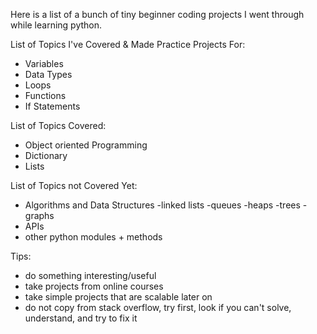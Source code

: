 Here is a list of a bunch of tiny beginner coding projects I went through while learning python.

List of Topics I've Covered & Made Practice Projects For:
- Variables
- Data Types
- Loops
- Functions
- If Statements

List of Topics Covered:
- Object oriented Programming
- Dictionary
- Lists

List of Topics not Covered Yet:
- Algorithms and Data Structures
   -linked lists
   -queues
   -heaps
   -trees
   -graphs
- APIs
- other python modules + methods

Tips:
- do something interesting/useful
- take projects from online courses
- take simple projects that are scalable later on
- do not copy from stack overflow, try first, look if you can't solve, understand, and try to fix it
